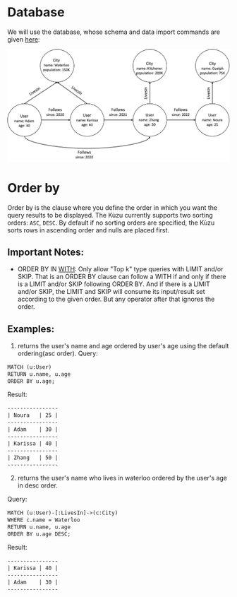 # Database
We will use the database, whose schema and data import commands are given [here](example-database.md):

<img src="running-example.png" width="800">

# Order by
Order by is the clause where you define the order in which you want the query results to be displayed. The Kùzu currently supports two sorting orders: `ASC`, `DESC`. By default if no sorting orders are specified, the Kùzu sorts rows in ascending order and nulls are placed first. 
## Important Notes:
- ORDER BY IN [WITH](with.md): Only allow "Top k" type queries with LIMIT and/or SKIP. That is an ORDER BY clause can follow a WITH if and only if there is a LIMIT and/or SKIP following ORDER BY. And if there is a LIMIT and/or SKIP, the LIMIT and SKIP will consume its input/result set according to the given order. But any operator after that ignores the order.
## Examples:
1. returns the user's name and age ordered by user's age using the default ordering(asc order).
Query:
```
MATCH (u:User)
RETURN u.name, u.age
ORDER BY u.age;
```
Result:
```
----------------
| Noura   | 25 |
----------------
| Adam    | 30 |
----------------
| Karissa | 40 |
----------------
| Zhang   | 50 |
----------------
```

2. returns the user's name who lives in waterloo ordered by the user's age in desc order.

Query:
```
MATCH (u:User)-[:LivesIn]->(c:City)
WHERE c.name = Waterloo
RETURN u.name, u.age
ORDER BY u.age DESC;
```
Result:
```
----------------
| Karissa | 40 |
----------------
| Adam    | 30 |
----------------
```
